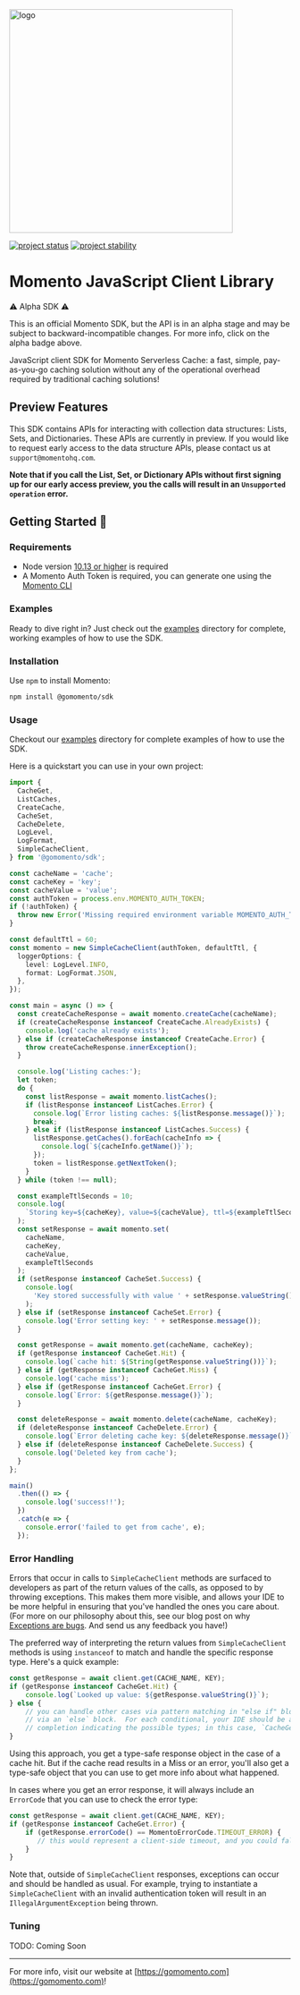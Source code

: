 <head>
  <meta name="Momento JavaScript Client Library Documentation" content="JavaScript client software development kit for Momento Serverless Cache">
</head>
<img src="https://docs.momentohq.com/img/logo.svg" alt="logo" width="400"/>

[![project status](https://momentohq.github.io/standards-and-practices/badges/project-status-official.svg)](https://github.com/momentohq/standards-and-practices/blob/main/docs/momento-on-github.md)
[![project stability](https://momentohq.github.io/standards-and-practices/badges/project-stability-alpha.svg)](https://github.com/momentohq/standards-and-practices/blob/main/docs/momento-on-github.md) 

# Momento JavaScript Client Library


:warning: Alpha SDK :warning:

This is an official Momento SDK, but the API is in an alpha stage and may be subject to backward-incompatible
changes.  For more info, click on the alpha badge above.


JavaScript client SDK for Momento Serverless Cache: a fast, simple, pay-as-you-go caching solution without
any of the operational overhead required by traditional caching solutions!



## Preview Features

This SDK contains APIs for interacting with collection data structures: Lists, Sets, and Dictionaries.  These APIs
are currently in preview.  If you would like to request early access to the data structure APIs, please contact us
at `support@momentohq.com`.

**Note that if you call the List, Set, or Dictionary APIs without first signing up for our early access preview, you
the calls will result in an `Unsupported operation` error.**

## Getting Started :running:

### Requirements

- Node version [10.13 or higher](https://nodejs.org/en/download/) is required
- A Momento Auth Token is required, you can generate one using the [Momento CLI](https://github.com/momentohq/momento-cli)

### Examples

Ready to dive right in? Just check out the [examples](./examples/README.md) directory for complete, working examples of
how to use the SDK.

### Installation

Use `npm` to install Momento:

```bash
npm install @gomomento/sdk
```

### Usage

Checkout our [examples](./examples/README.md) directory for complete examples of how to use the SDK.

Here is a quickstart you can use in your own project:

```typescript
import {
  CacheGet,
  ListCaches,
  CreateCache,
  CacheSet,
  CacheDelete,
  LogLevel,
  LogFormat,
  SimpleCacheClient,
} from '@gomomento/sdk';

const cacheName = 'cache';
const cacheKey = 'key';
const cacheValue = 'value';
const authToken = process.env.MOMENTO_AUTH_TOKEN;
if (!authToken) {
  throw new Error('Missing required environment variable MOMENTO_AUTH_TOKEN');
}

const defaultTtl = 60;
const momento = new SimpleCacheClient(authToken, defaultTtl, {
  loggerOptions: {
    level: LogLevel.INFO,
    format: LogFormat.JSON,
  },
});

const main = async () => {
  const createCacheResponse = await momento.createCache(cacheName);
  if (createCacheResponse instanceof CreateCache.AlreadyExists) {
    console.log('cache already exists');
  } else if (createCacheResponse instanceof CreateCache.Error) {
    throw createCacheResponse.innerException();
  }

  console.log('Listing caches:');
  let token;
  do {
    const listResponse = await momento.listCaches();
    if (listResponse instanceof ListCaches.Error) {
      console.log(`Error listing caches: ${listResponse.message()}`);
      break;
    } else if (listResponse instanceof ListCaches.Success) {
      listResponse.getCaches().forEach(cacheInfo => {
        console.log(`${cacheInfo.getName()}`);
      });
      token = listResponse.getNextToken();
    }
  } while (token !== null);

  const exampleTtlSeconds = 10;
  console.log(
    `Storing key=${cacheKey}, value=${cacheValue}, ttl=${exampleTtlSeconds}`
  );
  const setResponse = await momento.set(
    cacheName,
    cacheKey,
    cacheValue,
    exampleTtlSeconds
  );
  if (setResponse instanceof CacheSet.Success) {
    console.log(
      'Key stored successfully with value ' + setResponse.valueString()
    );
  } else if (setResponse instanceof CacheSet.Error) {
    console.log('Error setting key: ' + setResponse.message());
  }

  const getResponse = await momento.get(cacheName, cacheKey);
  if (getResponse instanceof CacheGet.Hit) {
    console.log(`cache hit: ${String(getResponse.valueString())}`);
  } else if (getResponse instanceof CacheGet.Miss) {
    console.log('cache miss');
  } else if (getResponse instanceof CacheGet.Error) {
    console.log(`Error: ${getResponse.message()}`);
  }

  const deleteResponse = await momento.delete(cacheName, cacheKey);
  if (deleteResponse instanceof CacheDelete.Error) {
    console.log(`Error deleting cache key: ${deleteResponse.message()}`);
  } else if (deleteResponse instanceof CacheDelete.Success) {
    console.log('Deleted key from cache');
  }
};

main()
  .then(() => {
    console.log('success!!');
  })
  .catch(e => {
    console.error('failed to get from cache', e);
  });

```

### Error Handling

Errors that occur in calls to `SimpleCacheClient` methods are surfaced to developers as part of the return values of
the calls, as opposed to by throwing exceptions. This makes them more visible, and allows your IDE to be more
helpful in ensuring that you've handled the ones you care about. (For more on our philosophy about this, see our
blog post on why [Exceptions are bugs](https://www.gomomento.com/blog/exceptions-are-bugs). And send us any
feedback you have!)

The preferred way of interpreting the return values from `SimpleCacheClient` methods is
using `instanceof` to match and handle the specific response type. Here's a quick example:

```typescript
const getResponse = await client.get(CACHE_NAME, KEY);
if (getResponse instanceof CacheGet.Hit) {
    console.log(`Looked up value: ${getResponse.valueString()}`);
} else {
    // you can handle other cases via pattern matching in "else if" blocks, or a default case
    // via an `else` block.  For each conditional, your IDE should be able to give you code
    // completion indicating the possible types; in this case, `CacheGet.Miss` and `CacheGet.Error`.
}
```

Using this approach, you get a type-safe response object in the case of a cache hit. But if the cache read
results in a Miss or an error, you'll also get a type-safe object that you can use to get more info about what happened.

In cases where you get an error response, it will always include an `ErrorCode` that you can use to check
the error type:

```typescript
const getResponse = await client.get(CACHE_NAME, KEY);
if (getResponse instanceof CacheGet.Error) {
    if (getResponse.errorCode() == MomentoErrorCode.TIMEOUT_ERROR) {
       // this would represent a client-side timeout, and you could fall back to your original data source
    }
}
```

Note that, outside of `SimpleCacheClient` responses, exceptions can occur and should be handled as usual. For example,
trying to instantiate a `SimpleCacheClient` with an invalid authentication token will result in an
`IllegalArgumentException` being thrown.

### Tuning

TODO: Coming Soon

----------------------------------------------------------------------------------------
For more info, visit our website at [https://gomomento.com](https://gomomento.com)!
